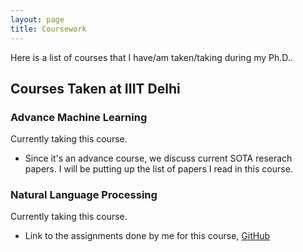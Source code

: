 ```yaml
---
layout: page
title: Coursework
---
```


Here is a list of courses that I have/am taken/taking during my Ph.D.. 

## Courses Taken at IIIT Delhi

### Advance Machine Learning
Currently taking this course. 
+ Since it's an advance course, we discuss current SOTA reserach papers. I will be putting up the list of papers I read in this course.

### Natural Language Processing
Currently taking this course. 
+ Link to the assignments done by me for this course, [GitHub](https://github.com/raotnameh/NLP_LECTURE)
<!-- 
## Teaching Assistantship at IIIT Delhi -->


<!---## Courses Taken in Personal Time
#### (Ongoing) [Probablistic Machine Learning, Tübingen Machine Learning](https://www.youtube.com/playlist?list=PL05umP7R6ij1tHaOFY96m5uX3J21a6yNd)

#### [Mathematics of Machine Learning Summer School](http://mathofml.cs.washington.edu/) (Ongoing) -->

